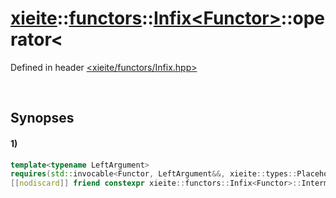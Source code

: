 # [xieite](../../../../../../xieite.md)\:\:[functors](../../../../../../functors.md)\:\:[Infix\<Functor\>](../../../../Infix.md)\:\:operator\<
Defined in header [<xieite/functors/Infix.hpp>](../../../../../../../include/xieite/functors/Infix.hpp)

&nbsp;

## Synopses
#### 1)
```cpp
template<typename LeftArgument>
requires(std::invocable<Functor, LeftArgument&&, xieite::types::Placeholder>)
[[nodiscard]] friend constexpr xieite::functors::Infix<Functor>::Intermediate<LeftArgument&&> operator<(LeftArgument&& leftArgument, const xieite::functors::Infix<Functor>& infix) noexcept;
```
